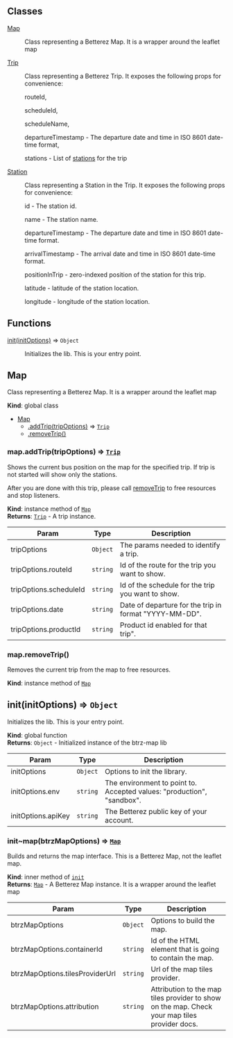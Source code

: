 ## Classes

<dl>
<dt><a href="#Map">Map</a></dt>
<dd><p>Class representing a Betterez Map. It is a wrapper around the leaflet map</p>
</dd>
<dt><a href="#Trip">Trip</a></dt>
<dd><p>Class representing a Betterez Trip. It exposes the following props for convenience:</p>
<p>routeId,</p>
<p>scheduleId,</p>
<p>scheduleName,</p>
<p>departureTimestamp - The departure date and time in ISO 8601 date-time format,</p>
<p>stations - List of <a href="#Station">stations</a> for the trip</p>
</dd>
<dt><a href="#Station">Station</a></dt>
<dd><p>Class representing a Station in the Trip. It exposes the following props for convenience:</p>
<p>id - The station id.</p>
<p>name - The station name.</p>
<p>departureTimestamp - The departure date and time in ISO 8601 date-time format.</p>
<p>arrivalTimestamp - The arrival date and time in ISO 8601 date-time format.</p>
<p>positionInTrip - zero-indexed position of the station for this trip.</p>
<p>latitude - latitude of the station location.</p>
<p>longitude - longitude of the station location.</p>
</dd>
</dl>

## Functions

<dl>
<dt><a href="#init">init(initOptions)</a> ⇒ <code>Object</code></dt>
<dd><p>Initializes the lib. This is your entry point.</p>
</dd>
</dl>

<a name="Map"></a>

## Map
Class representing a Betterez Map. It is a wrapper around the leaflet map

**Kind**: global class  

* [Map](#Map)
    * [.addTrip(tripOptions)](#Map+addTrip) ⇒ [<code>Trip</code>](#Trip)
    * [.removeTrip()](#Map+removeTrip)

<a name="Map+addTrip"></a>

### map.addTrip(tripOptions) ⇒ [<code>Trip</code>](#Trip)
Shows the current bus position on the map for the specified trip. If trip is not started will show only the stations.

After you are done with this trip, please call [removeTrip](removeTrip) to free resources and stop listeners.

**Kind**: instance method of [<code>Map</code>](#Map)  
**Returns**: [<code>Trip</code>](#Trip) - A trip instance.  

| Param | Type | Description |
| --- | --- | --- |
| tripOptions | <code>Object</code> | The params needed to identify a trip. |
| tripOptions.routeId | <code>string</code> | Id of the route for the trip you want to show. |
| tripOptions.scheduleId | <code>string</code> | Id of the schedule for the trip you want to show. |
| tripOptions.date | <code>string</code> | Date of departure for the trip in format "YYYY-MM-DD". |
| tripOptions.productId | <code>string</code> | Product id enabled for that trip". |

<a name="Map+removeTrip"></a>

### map.removeTrip()
Removes the current trip from the map to free resources.

**Kind**: instance method of [<code>Map</code>](#Map)  
<a name="init"></a>

## init(initOptions) ⇒ <code>Object</code>
Initializes the lib. This is your entry point.

**Kind**: global function  
**Returns**: <code>Object</code> - Initialized instance of the btrz-map lib  

| Param | Type | Description |
| --- | --- | --- |
| initOptions | <code>Object</code> | Options to init the library. |
| initOptions.env | <code>string</code> | The environment to point to. Accepted values: "production", "sandbox". |
| initOptions.apiKey | <code>string</code> | The Betterez public key of your account. |

<a name="init..map"></a>

### init~map(btrzMapOptions) ⇒ [<code>Map</code>](#Map)
Builds and returns the map interface. This is a Betterez Map, not the leaflet map.

**Kind**: inner method of [<code>init</code>](#init)  
**Returns**: [<code>Map</code>](#Map) - A Betterez Map instance. It is a wrapper around the leaflet map  

| Param | Type | Description |
| --- | --- | --- |
| btrzMapOptions | <code>Object</code> | Options to build the map. |
| btrzMapOptions.containerId | <code>string</code> | Id of the HTML element that is going to contain the map. |
| btrzMapOptions.tilesProviderUrl | <code>string</code> | Url of the map tiles provider. |
| btrzMapOptions.attribution | <code>string</code> | Attribution to the map tiles provider to show on the map. Check your map tiles provider docs. |

